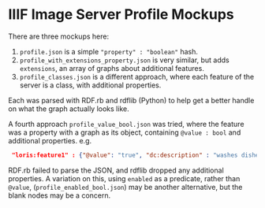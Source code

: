 IIIF Image Server Profile Mockups
=================================

There are three mockups here:

 1. `profile.json` is a simple `"property" : "boolean"` hash.
 2. `profile_with_extensions_property.json` is very similar, but adds `extensions`, an array of graphs about additional features.
 3. `profile_classes.json` is a different approach, where each feature of the server is a class, with additional properties.

 Each was parsed with RDF.rb and rdflib (Python) to help get a better handle on what the graph actually looks like.

A fourth approach `profile_value_bool.json` was tried, where the feature was a property with a graph as its object, containing `@value : bool` and additional properties. e.g.

```json
 "loris:feature1" : {"@value": "true", "dc:description" : "washes dishes"}
```

RDF.rb failed to parse the JSON, and rdflib dropped any additional properties. A variation on this, using `enabled` as a predicate, rather than `@value`, (`profile_enabled_bool.json`) may be another alternative, but the blank nodes may be a concern.
